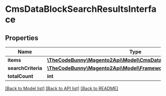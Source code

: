 # CmsDataBlockSearchResultsInterface

## Properties
Name | Type | Description | Notes
------------ | ------------- | ------------- | -------------
**items** | [**\TheCodeBunny\Magento2Api\Model\CmsDataBlockInterface[]**](CmsDataBlockInterface.md) | Blocks list. | 
**searchCriteria** | [**\TheCodeBunny\Magento2Api\Model\FrameworkSearchCriteriaInterface**](FrameworkSearchCriteriaInterface.md) |  | 
**totalCount** | **int** | Total count. | 

[[Back to Model list]](../README.md#documentation-for-models) [[Back to API list]](../README.md#documentation-for-api-endpoints) [[Back to README]](../README.md)


